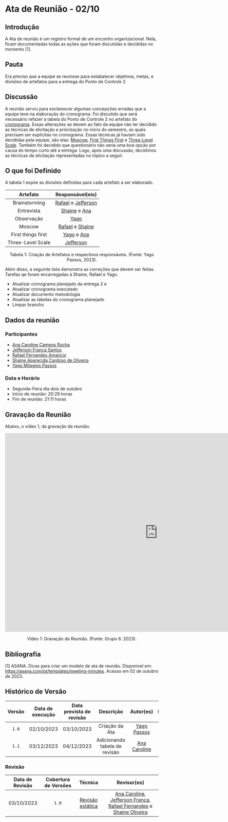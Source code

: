 # Ata de Reunião - 02/10

## Introdução
A Ata de reunião é um registro formal de um encontro organizacional. Nela, ficam documentadas todas as ações que foram discutidas e decididas no momento [1]. 

## Pauta
Era preciso que a equipe se reunisse para estabalecer objetivos, metas, e divisões de artefatos para a entrega do Ponto de Controle 2.

## Discussão
A reunião serviu para esclarescer algumas concepções erradas que a equipe teve na elaboração do cronograma. Foi discutido que será necessário refazer a tabela do Ponto de Controle 2 no artefato do [cronograma](/docs/planejamento/cronograma.md). Essas alterações se devem ao fato da equipe não ter decidido as técnicas de elicitação e priorização no início do semestre, as quais precisam ser explícitas no cronograma. Essas técnicas já haviam sido decididas pela equipe, são elas: [Moscow](), [First Things First]() e [Three-Level Scale](). Também foi decidido que questionário não seria uma boa opção por causa do tempo curto até a entrega. Logo, após uma discussão, decidimos as técnicas de elicitação representadas no tópico a seguir. 

## O que foi Definido
A tabela 1 expõe as divisões definidas para cada artefato a ser elaborado.

| Artefato  | Responsável(eis) |
| :-------: |  :-------: |
|  Brainstorming | [Rafael](https://github.com/Rafael-gc) e [Jefferson](https://github.com/Frans6) |
| Entrevista | [Shaine](https://github.com/shaineOliveira) e [Ana](https://github.com/anaaroch) |
|  Observação | [Yago](https://github.com/yagompassos) | 
|   Moscow   | [Rafael](https://github.com/Rafael-gc) e [Shaine](https://github.com/shaineOliveira) | 
| First things first | [Yago](https://github.com/yagompassos) e [Ana](https://github.com/anaaroch) |
| Three-Level Scale | [Jefferson](https://github.com/Frans6) | 

<div style="text-align: center">
<p> Tabela 1: Criação de Artefatos e respectivos responsáveis. (Fonte: Yago Passos, 2023).</p>
</div>

Além disso, a seguinte lista demonstra as correções que devem ser feitas. Tarefas qe foram encarregadas à Shaine, Rafael e Yago.

- Atualizar cronograma planejado da entrega 2 e
- Atualizar cronograma executado
- Atualizar documento metodologia
- Atualizar as tabelas do cronograma planejado
- Limpar branchs

## Dados da reunião
### Participantes
- [Ana Caroline Campos Rocha](https://github.com/anaaroch)
- [Jefferson França Santos](https://github.com/Frans6)
- [Rafael Fernandes Amancio](https://github.com/Rafael-gc)
- [Shaine Aparecida Cardoso de Oliveira](https://github.com/shaineOliveira)
- [Yago Milagres Passos](https://github.com/yagompassos)

### Data e Horário
- Segunda-Feira dia dois de outubro
- Início de reunião: 20:29 horas
- Fim de reunião: 21:11 horas

## Gravação da Reunião
Abaixo, o vídeo 1, da gravação da reunião.

<iframe width="1000vw" height="650vh" src="https://youtube.com/embed/Wb7rTSobyAw" title="Reunião 1" frameborder="0" allow="accelerometer; autoplay; clipboard-write; encrypted-media; gyroscope; picture-in-picture" allowfullscreen=""></iframe>

<div style="text-align: center">
<p> Vídeo 1: Gravação da Reunião. (Fonte: Grupo 6. 2023).</p>
</div>

## Bibliografia

[1] ASANA. Dicas para criar um modelo de ata de reunião. Disponível em: https://asana.com/pt/templates/meeting-minutes. Acesso em 02 de outubro de 2023.

## Histórico de Versão

| Versão | Data de execução | Data prevista de revisão |      Descrição      |                   Autor(es)                   | Revisado |
| :----: | :--------------: | :----------------------: | :-----------------: | :-------------------------------------------: | :------: |
| `1.0`  |    02/10/2023    |   03/10/2023    | Criação da Ata |   [Yago Passos](https://github.com/yagompassos)    |    <input type="checkbox" enabled checked />      |
| `1.1`  |    03/12/2023    |        04/12/2023        | Adicionando tabela de revisão | [Ana Caroline](https://github.com/anaaroch) |    <input type="checkbox" disabled checked />      |

### Revisão

| Data de Revisão | Cobertura de Versões | Técnica |                 Revisor(es)                 |
| :-------------: | :------------------: | :-----: | :-----------------------------------------: |
|   03/10/2023    |        `1.0`        |    [Revisão estática](https://requisitos-de-software.github.io/2023.2-Skoob/verificacao/revisoes/)    | [Ana Caroline](https://github.com/anaaroch), [Jefferson França](https://github.com/Frans6), [Rafael Fernandes](https://github.com/Rafael-gc) e [Shaíne Oliveira](https://github.com/ShaineOliveira) |